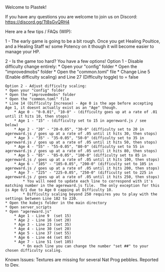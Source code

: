 Welcome to Plastek!

If you have any questions you are welcome to join us on Discord: https://discord.gg/Tt8sGvQRH4

Here are a few tips / FAQs (WIP):

1 - The early game is going to be a bit rough. Once you get Healing Poultice, and a Healing Staff w/ some Potency on it though it will become easier to manage your HP. 

2 - Is the game too hard? You have a few options!
    Option 1 - Disable difficulty change entirely:
    * Open your "config" folder
    * Open the "improvedmobs" folder
    * Open the "common.toml" file
    * Change Line 5 (Enable difficulty scaling) and Line 27 (Difficulty toggle) to = false

    Option 2 - Adjust difficulty scaling:
    * Open your "config" folder
    * Open the "improvedmobs" folder
    * Open the "common.toml" file
    * Line 14 (Difficulty Increase) - Age 0 is the age before accepting Age 1, it doesnt actually exist as an "Age" though.
        * Age 0 - "0-0.01", "10-0" - (difficulty goes up at a rate of .01 until it hits 10, then stops)
        * Age 1 - "15" - (difficulty set to 15 in agereward.js / see below)
        * Age 2 - "20" - "20-0.05", "30-0" (difficulty set to 20 in agereward.js / goes up at a rate of .05 until it hits 30, then stops)
        * Age 3 - "35" - "35-0.05", "50-0" (difficulty set to 35 in agereward.js / goes up at a rate of .05 until it hits 50, then stops)
        * Age 4 - "55" - "55-0.05", "80-0" (difficulty set to 55 in agereward.js / goes up at a rate of .05 until it hits 80, then stops)
        * Age 5 - "85" - "85-0.05", "100-0" (difficulty set to 85 in agereward.js / goes up at a rate of .05 until it hits 100, then stops)
        * Age 6 - "105" - "105-0.05", "200-0" (difficulty set to 105 in agereward.js / goes up at a rate of .05 until it hits 200, then stops)
        * Age 7 - "225" - "225-0.05", "250-0" (difficulty set to 225 in agereward.js / goes up at a rate of .05 until it hits 250, then stops)
            * You will need to update each line to correspond with it's matching number in the agereward.js file.  The only exception for this is Age 0/1 due to Age 0 capping at Difficulty 10. 
            * Difficulty scaling beyond 250 requires you to play with the settings between Line 182 to 220. 
    * Open the kubejs folder in the main directory
    * Open server_scripts
    * Open "agereward.js"
        * Age 1 - Line 9  (set 15)
        * Age 2 - Line 16 (set 20)
        * Age 3 - Line 23 (set 35)
        * Age 4 - Line 30 (set 20)
        * Age 5 - Line 37 (set 55)
        * Age 6 - Line 44 (set 85)
        * Age 7 - Line 51 (set 105)
            * On each line you can change the number "set ##" to your chosen difficulty scaling.


Known Issues:
Textures are missing for several Nat Prog pebbles. Reported to Dev.
